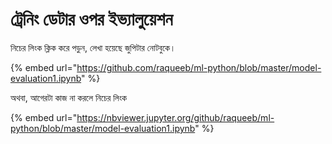 # ট্রেনিং ডেটার ওপর ইভ্যালুয়েশন

নিচের লিংক ক্লিক করে পড়ুন, লেখা হয়েছে জুপিটার নোটবুকে। 

{% embed url="https://github.com/raqueeb/ml-python/blob/master/model-evaluation1.ipynb" %}

অথবা, আগেরটা কাজ না করলে নিচের লিংক 

{% embed url="https://nbviewer.jupyter.org/github/raqueeb/ml-python/blob/master/model-evaluation1.ipynb" %}

